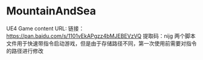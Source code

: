 # MountainAndSea
UE4 Game
content URL:
链接：https://pan.baidu.com/s/1101vEkAPgzz4bMJEBEVzVQ 
提取码：nijg 
两个脚本文件用于快速带指令启动游戏，但是由于存储路径不同，第一次使用前需要对指令的路径进行修改
